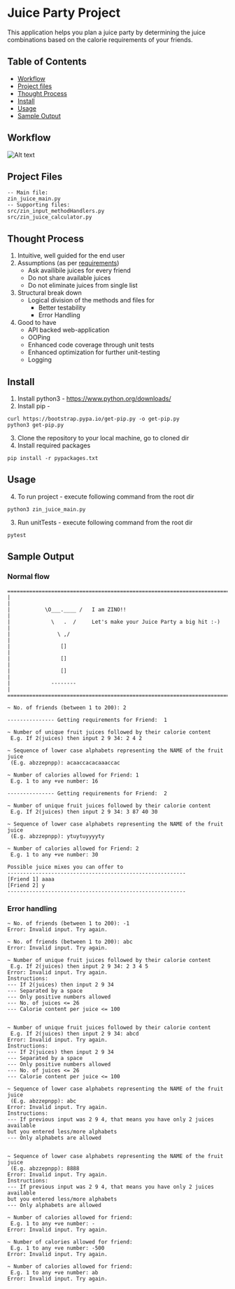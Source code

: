 # Juice Party Project

This application helps you plan a juice party by determining the juice combinations based on the calorie requirements of your friends.

## Table of Contents

- [Workflow](#workflow)
- [Project files](#project-files)
- [Thought Process](#thought-process)
- [Install](#install)
- [Usage](#usage)
- [Sample Output](#sample-output)

## Workflow

![Alt text](Zinrelo_Juice_Problem.png?raw=true "Workflow")

## Project Files
```
-- Main file:
zin_juice_main.py
-- Supporting files:
src/zin_input_methodHandlers.py
src/zin_juice_calculator.py
```

## Thought Process

1. Intuitive, well guided for the end user
2. Assumptions (as per [requirements](requirement_docs/Problem1.pdf))
    - Ask availibile juices for every friend
    - Do not share available juices
    - Do not eliminate juices from single list
2. Structural break down
    - Logical division of the methods and files for
        - Better testability
        - Error Handling
3. Good to have
    - API backed web-application
    - OOPing
    - Enhanced code coverage through unit tests
    - Enhanced optimization for further unit-testing
    - Logging


## Install

1. Install python3 - https://www.python.org/downloads/
2. Install pip - 
```
curl https://bootstrap.pypa.io/get-pip.py -o get-pip.py
python3 get-pip.py
```
3. Clone the repository to your local machine, go to cloned dir
4. Install required packages
```
pip install -r pypackages.txt
```

## Usage

4. To run project - execute following command from the root dir
```
python3 zin_juice_main.py
```
3. Run unitTests - execute following command from the root dir
```
pytest
```
    

## Sample Output

### Normal flow

```
===========================================================================
|                                                                         |
|           \O___.____ /   I am ZINO!!                                    |
|             \   .  /     Let's make your Juice Party a big hit :-)      |
|               \ ,/                                                      |
|                []                                                       |
|                []                                                       |
|                []                                                       |
|             --------                                                    |
===========================================================================

~ No. of friends (between 1 to 200): 2 

--------------- Getting requirements for Friend:  1

~ Number of unique fruit juices followed by their calorie content
 E.g. If 2(juices) then input 2 9 34: 2 4 2

~ Sequence of lower case alphabets representing the NAME of the fruit juice
 (E.g. abzzepnpp): acaaccacacaaaccac

~ Number of calories allowed for Friend: 1
 E.g. 1 to any +ve number: 16

--------------- Getting requirements for Friend:  2

~ Number of unique fruit juices followed by their calorie content
 E.g. If 2(juices) then input 2 9 34: 3 87 40 30 

~ Sequence of lower case alphabets representing the NAME of the fruit juice
 (E.g. abzzepnpp): ytuytuyyyyty

~ Number of calories allowed for Friend: 2
 E.g. 1 to any +ve number: 30

Possible juice mixes you can offer to
---------------------------------------------------------
[Friend 1] aaaa
[Friend 2] y
---------------------------------------------------------
```

### Error handling

```
~ No. of friends (between 1 to 200): -1
Error: Invalid input. Try again.

~ No. of friends (between 1 to 200): abc
Error: Invalid input. Try again.
```

```
~ Number of unique fruit juices followed by their calorie content
 E.g. If 2(juices) then input 2 9 34: 2 3 4 5
Error: Invalid input. Try again.
Instructions:
--- If 2(juices) then input 2 9 34
--- Separated by a space
--- Only positive numbers allowed
--- No. of juices <= 26
--- Calorie content per juice <= 100
    

~ Number of unique fruit juices followed by their calorie content
 E.g. If 2(juices) then input 2 9 34: abcd
Error: Invalid input. Try again.
Instructions:
--- If 2(juices) then input 2 9 34
--- Separated by a space
--- Only positive numbers allowed
--- No. of juices <= 26
--- Calorie content per juice <= 100
```

```
~ Sequence of lower case alphabets representing the NAME of the fruit juice
 (E.g. abzzepnpp): abc       
Error: Invalid input. Try again.
Instructions:
--- If previous input was 2 9 4, that means you have only 2 juices available
but you entered less/more alphabets
--- Only alphabets are allowed
    

~ Sequence of lower case alphabets representing the NAME of the fruit juice
 (E.g. abzzepnpp): 8888
Error: Invalid input. Try again.
Instructions:
--- If previous input was 2 9 4, that means you have only 2 juices available
but you entered less/more alphabets
--- Only alphabets are allowed
```

```
~ Number of calories allowed for friend:
 E.g. 1 to any +ve number: - 
Error: Invalid input. Try again.

~ Number of calories allowed for friend:
 E.g. 1 to any +ve number: -500
Error: Invalid input. Try again.

~ Number of calories allowed for friend:
 E.g. 1 to any +ve number: ab
Error: Invalid input. Try again.
```